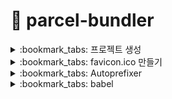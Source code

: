 # :peach: parcel-bundler
<details>
<summary> :bookmark_tabs: 프로젝트 생성  </summary>
<div markdown="1">
 
## 프로젝트 생성
### :bulb: npm 설치하기
```bash
npm init -y
```
### :bulb: 의존성 추가
```bash
npm i -D parcel-bundler
```
</div>
</details>

<details>
<summary> :bookmark_tabs: favicon.ico 만들기  </summary>
<div markdown="1">

## favicon.ico 만들기
### :bulb: 사이트 접속
[ico converter](https://www.icoconverter.com/)
### :one: Image file
파일 선택하여 원하는 이미지(.png, .jpeg) 첨부
### :two: Sizes
32 pixels 선택
### :three: Bit depth
32 bits 선택
### :four: Convert
### :five: 프로젝트 이미지 삽입
직접 dist 파일에 넣는 것이 아니라 자동으로 파일에 삽입되도록 해야한다.
- [parcel plugin static files copy](https://www.npmjs.com/package/parcel-plugin-static-files-copy) 검색 

### :six: 의존성 모듈 설치
터미널 창에 아래의 코드 입력 후 의존성 설치
```bash
npm i -D parcel-plugin-static-files-copy
```
### :seven: package.json 코드 입력
아래의 코드를 작성하면 static 이라는 폴더를 parcel 패키지가 `dist 폴더` 에 생성해준다.
```json
    "staticFiles": {
        "staticPath": "static"
    }
```
### :eight: favicon.ico 이동
`static` 폴더 안으로 이동시켜준다.
### :nine: npm run dev
</div>
</details>


<details>
<summary> :bookmark_tabs: Autoprefixer </summary>
<div markdown="1">

## 공급 업체 접두사 (Vender Prefix)
브라우저 제조업체마다 지원되는 CSS가 다르기 때문에 각 브라우저에 필요한 접두사를 추가해주어야한다. <br>
하지만 공급업체에 맞게 속성을 일일이 추가하는 것은 사실상 어렵다. <br>
그러므로 좀더 간편하게 코드를 `자동으로` 추가할 수 있는 패키지를 사용하고자 한다.
### :one: 의존성 모듈 설치
```bash
$ npm i -D postcss 
$ npm i -D autoprefixer
```
### :two: package.json 코드 입력
`browserslist` 옵션: 현재 npm 프로젝트에서 지원할 브라우저의 범위를 명시하는 용도이다. <br>
그 명시를 Autoprefixer 패키지가 활용하게 된다.
```json
  "browserslist": [
    "> 1%",
    "last 2 versions"
  ]
```
### :three: 파일 생성
`.postcssrc.js` 파일을 생성한다. <br>
파일 이름 앞에 `.`이 있는 것은 옵션이나 숨김파일을 의미한다. <br>
- 브라우저 환경에서 동작할 경우 : ESM
- node.js에서 동작할 경우: CommonJS
```js
// ESM
// CommonJS

// import
require()

// export
module.exports
```
위 파일은 node.js 에서 동작하므로 이에 맞게 코드를 작성해주어야 한다.<br>
아래의 코드를 추가한다.
```js
// ESM
// CommonJS

// import autoprefixer from 'autoprefixer' 
const autoprefixer = require('autoprefixer') // autoprefixer 패키지 가져오기

// export {
//     plugin: [
//         autoprefixer
//     ]
// }
module.exports = {
    plugin: [
        autoprefixer
    ]
}
```
### :four: 작동하는지 확인하기
scss 파일에 `display: flex`를 추가하고 개발자 도구를 열어 확인하면 다른 코드들이 추가된 것을 확인할 수 있다.
</div>
</details>


<details>
<summary> :bookmark_tabs: babel </summary>
<div markdown="1">

## babel 
최신 버전 자바스크립트(ES6, ES7, ES8)에서 동작하지만 구형 버전(ES5)에서 동작하지 않을 수 있다. <br>
`BABEL`을 통해서 구형 브라우저에서도 동작할 수 있도록 최신 버전의 코드를 구형 버전의 코드로 변환할 수 있다. <br>
이를 프로젝트에 적용할 수 있다.
</div>
</details>
